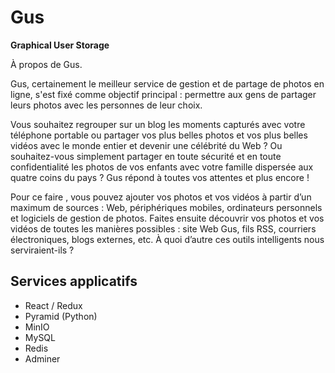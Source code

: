 # Gus

**Graphical User Storage**

À propos de Gus.

Gus, certainement le meilleur service de gestion et de partage de photos en ligne, s'est fixé comme objectif principal : permettre aux gens de partager leurs photos avec les personnes de leur choix.

Vous souhaitez regrouper sur un blog les moments capturés avec votre téléphone portable ou partager vos plus belles photos et vos plus belles vidéos avec le monde entier et devenir une célébrité du Web ? Ou souhaitez-vous simplement partager en toute sécurité et en toute confidentialité les photos de vos enfants avec votre famille dispersée aux quatre coins du pays ? Gus répond à toutes vos attentes et plus encore !

Pour ce faire , vous pouvez ajouter vos photos et vos vidéos à partir d’un maximum de sources : Web, périphériques mobiles, ordinateurs personnels et logiciels de gestion de photos. Faites ensuite découvrir vos photos et vos vidéos de toutes les manières possibles : site Web Gus, fils RSS, courriers électroniques, blogs externes, etc. À quoi d’autre ces outils intelligents nous serviraient-ils ?

## Services applicatifs

* React / Redux
* Pyramid (Python)
* MinIO
* MySQL
* Redis
* Adminer
